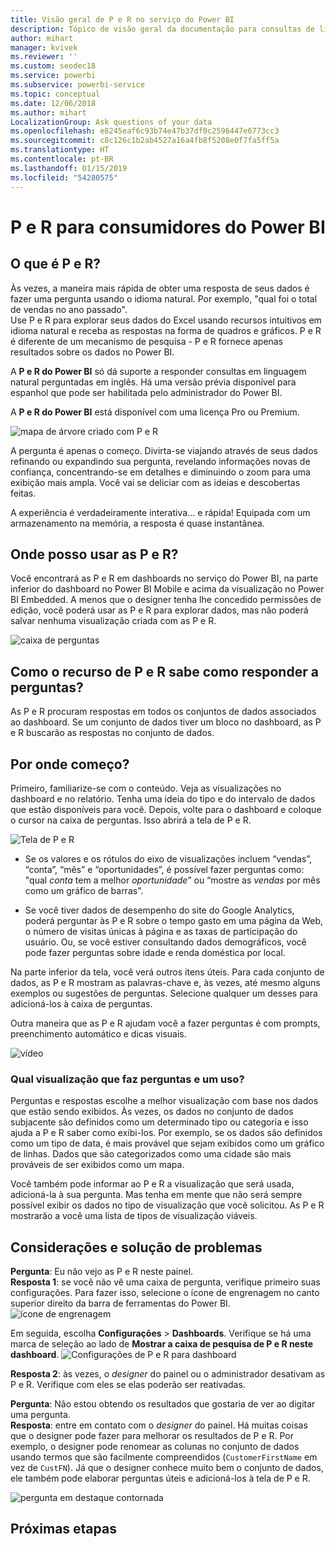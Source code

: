 ```yaml
---
title: Visão geral de P e R no serviço do Power BI
description: Tópico de visão geral da documentação para consultas de linguagem naturais de P e R do Power BI.
author: mihart
manager: kvivek
ms.reviewer: ''
ms.custom: seodec18
ms.service: powerbi
ms.subservice: powerbi-service
ms.topic: conceptual
ms.date: 12/06/2018
ms.author: mihart
LocalizationGroup: Ask questions of your data
ms.openlocfilehash: e8245eaf6c93b74e47b37df0c2596447e6773cc3
ms.sourcegitcommit: c8c126c1b2ab4527a16a4fb8f5208e0f7fa5ff5a
ms.translationtype: HT
ms.contentlocale: pt-BR
ms.lasthandoff: 01/15/2019
ms.locfileid: "54280575"
---
```

# <a name="qa-for-power-bi-consumers"></a>P e R para **consumidores** do Power BI
## <a name="what-is-qa"></a>O que é P e R?
Às vezes, a maneira mais rápida de obter uma resposta de seus dados é fazer uma pergunta usando o idioma natural. Por exemplo, "qual foi o total de vendas no ano passado".  
Use P e R para explorar seus dados do Excel usando recursos intuitivos em idioma natural e receba as respostas na forma de quadros e gráficos. P e R é diferente de um mecanismo de pesquisa - P e R fornece apenas resultados sobre os dados no Power BI.

A **P e R do Power BI** só dá suporte a responder consultas em linguagem natural perguntadas em inglês. Há uma versão prévia disponível para espanhol que pode ser habilitada pelo administrador do Power BI.

A **P e R do Power BI** está disponível com uma licença Pro ou Premium. 
>

![mapa de árvore criado com P e R](media/end-user-q-and-a/power-bi-qna.png)

A pergunta é apenas o começo.  Divirta-se viajando através de seus dados refinando ou expandindo sua pergunta, revelando informações novas de confiança, concentrando-se em detalhes e diminuindo o zoom para uma exibição mais ampla. Você vai se deliciar com as ideias e descobertas feitas.

A experiência é verdadeiramente interativa... e rápida! Equipada com um armazenamento na memória, a resposta é quase instantânea.

## <a name="where-can-i-use-qa"></a>Onde posso usar as P e R?
Você encontrará as P e R em dashboards no serviço do Power BI, na parte inferior do dashboard no Power BI Mobile e acima da visualização no Power BI Embedded. A menos que o designer tenha lhe concedido permissões de edição, você poderá usar as P e R para explorar dados, mas não poderá salvar nenhuma visualização criada com as P e R.

![caixa de perguntas](media/end-user-q-and-a/powerbi-qna.png)

## <a name="how-does-qa-know-how-to-answer-questions"></a>Como o recurso de P e R sabe como responder a perguntas?
As P e R procuram respostas em todos os conjuntos de dados associados ao dashboard. Se um conjunto de dados tiver um bloco no dashboard, as P e R buscarão as respostas no conjunto de dados. 

## <a name="how-do-i-start"></a>Por onde começo?
Primeiro, familiarize-se com o conteúdo. Veja as visualizações no dashboard e no relatório. Tenha uma ideia do tipo e do intervalo de dados que estão disponíveis para você. Depois, volte para o dashboard e coloque o cursor na caixa de perguntas. Isso abrirá a tela de P e R.

![Tela de P e R](media/end-user-q-and-a/power-bi-qna-screen.png) 

* Se os valores e os rótulos do eixo de visualizações incluem “vendas”, “conta”, “mês” e “oportunidades”, é possível fazer perguntas como: "qual *conta* tem a melhor *oportunidade*” ou “mostre as *vendas* por mês como um gráfico de barras".

* Se você tiver dados de desempenho do site do Google Analytics, poderá perguntar às P e R sobre o tempo gasto em uma página da Web, o número de visitas únicas à página e as taxas de participação do usuário. Ou, se você estiver consultando dados demográficos, você pode fazer perguntas sobre idade e renda doméstica por local.

Na parte inferior da tela, você verá outros itens úteis. Para cada conjunto de dados, as P e R mostram as palavras-chave e, às vezes, até mesmo alguns exemplos ou sugestões de perguntas. Selecione qualquer um desses para adicioná-los à caixa de perguntas. 

Outra maneira que as P e R ajudam você a fazer perguntas é com prompts, preenchimento automático e dicas visuais. 

![vídeo](media/end-user-q-and-a/qa.gif) 


### <a name="which-visualization-does-qa-use"></a>Qual visualização que faz perguntas e um uso?
Perguntas e respostas escolhe a melhor visualização com base nos dados que estão sendo exibidos. Às vezes, os dados no conjunto de dados subjacente são definidos como um determinado tipo ou categoria e isso ajuda a P e R saber como exibi-los. Por exemplo, se os dados são definidos como um tipo de data, é mais provável que sejam exibidos como um gráfico de linhas. Dados que são categorizados como uma cidade são mais prováveis de ser exibidos como um mapa.

Você também pode informar ao P e R a visualização que será usada, adicioná-la à sua pergunta. Mas tenha em mente que não será sempre possível exibir os dados no tipo de visualização que você solicitou. As P e R mostrarão a você uma lista de tipos de visualização viáveis.

## <a name="considerations-and-troubleshooting"></a>Considerações e solução de problemas
**Pergunta**: Eu não vejo as P e R neste painel.    
**Resposta 1**: se você não vê uma caixa de pergunta, verifique primeiro suas configurações. Para fazer isso, selecione o ícone de engrenagem no canto superior direito da barra de ferramentas do Power BI.   
![ícone de engrenagem](media/end-user-q-and-a/power-bi-settings.png)

Em seguida, escolha **Configurações** > **Dashboards**. Verifique se há uma marca de seleção ao lado de **Mostrar a caixa de pesquisa de P e R neste dashboard**.
![Configurações de P e R para dashboard](media/end-user-q-and-a/power-bi-turn-on.png)  


**Resposta 2**: às vezes, o *designer* do painel ou o administrador desativam as P e R. Verifique com eles se elas poderão ser reativadas.   

**Pergunta**: Não estou obtendo os resultados que gostaria de ver ao digitar uma pergunta.    
**Resposta**: entre em contato com o *designer* do painel. Há muitas coisas que o designer pode fazer para melhorar os resultados de P e R. Por exemplo, o designer pode renomear as colunas no conjunto de dados usando termos que são facilmente compreendidos (`CustomerFirstName` em vez de `CustFN`). Já que o designer conhece muito bem o conjunto de dados, ele também pode elaborar perguntas úteis e adicioná-los à tela de P e R.

![pergunta em destaque contornada](media/end-user-q-and-a/power-bi-featured-q.png)

## <a name="next-steps"></a>Próximas etapas

